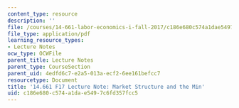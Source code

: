 ```yaml
---
content_type: resource
description: ''
file: /courses/14-661-labor-economics-i-fall-2017/c186e680c574a1dae5497c6fd357fcc5_MIT14_661F17_lec_market.pdf
file_type: application/pdf
learning_resource_types:
- Lecture Notes
ocw_type: OCWFile
parent_title: Lecture Notes
parent_type: CourseSection
parent_uid: 4edfd6c7-e2a5-013a-ecf2-6ee161befcc7
resourcetype: Document
title: '14.661 F17 Lecture Note: Market Structure and the Min'
uid: c186e680-c574-a1da-e549-7c6fd357fcc5
---
```


